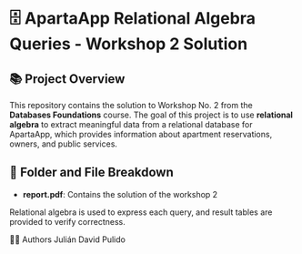 # 🗄️ ApartaApp Relational Algebra Queries - Workshop 2 Solution

## 📚 Project Overview

This repository contains the solution to Workshop No. 2 from the **Databases Foundations** course. The goal of this project is to use **relational algebra** to extract meaningful data from a relational database for ApartaApp, which provides information about apartment reservations, owners, and public services.

## 📂 Folder and File Breakdown

- **report.pdf**: Contains the solution of the workshop 2

Relational algebra is used to express each query, and result tables are provided to verify correctness.

🧑‍💻 Authors
Julián David Pulido
